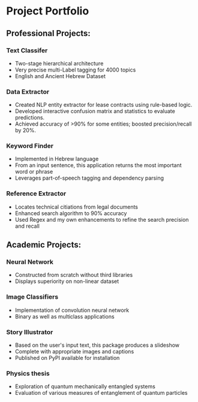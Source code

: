 # Project Portfolio

## Professional Projects:

### Text Classifer
- Two-stage hierarchical architecture
- Very precise multi-Label tagging for 4000 topics
- English and Ancient Hebrew Dataset
### Data Extractor 
- Created NLP entity extractor for lease contracts using rule-based logic.
- Developed interactive confusion matrix and statistics to evaluate predictions.
- Achieved accuracy of >90% for some entities; boosted precision/recall by 20%.
### Keyword Finder
- Implemented in Hebrew language
- From an input sentence, this application returns the most important word or phrase
- Leverages part-of-speech tagging and dependency parsing
### Reference Extractor
- Locates technical citiations from legal documents
- Enhanced search algorithm to 90% accuracy
- Used Regex and my own enhancements to refine the search precision and recall
## Academic Projects:

### Neural Network
- Constructed from scratch without third libraries
- Displays superiority on non-linear dataset
### Image Classifiers
- Implementation of convolution neural network
- Binary as well as multiclass applications
### Story Illustrator
- Based on the user's input text, this package produces a slideshow
- Complete with appropriate images and  captions
- Published on PyPI available for installation
### Physics thesis
- Exploration of quantum mechanically entangled systems
- Evaluation of various measures of entanglement of quantum particles
<!-- ### Story Illustrator -->